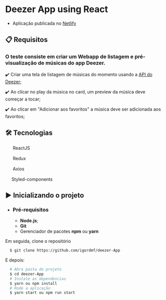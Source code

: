 # Deezer App using React

- Aplicação publicada no [Netlify](https://deezer-app.netlify.app/)

## 📋 Requisitos

### O teste consiste em criar um Webapp de listagem e pré-visualização de músicas do app Deezer.

✔️ Criar uma tela de listagem de músicas do momento usando a [API do Deezer](https://developers.deezer.com/api);

✔️ Ao clicar no play da música no card, um preview da música deve começar a tocar;

✔️ Ao clicar em "Adicionar aos favoritos" a música deve ser adicionada aos favoritos;

## 🛠 Tecnologias

<img src="https://upload.wikimedia.org/wikipedia/commons/thumb/a/a7/React-icon.svg/1200px-React-icon.svg.png" width="20" height="16" /> ReactJS

<img src="https://upload.wikimedia.org/wikipedia/commons/4/49/Redux.png" width="20" height="16" /> Redux

<img src="https://user-images.githubusercontent.com/8939680/57233882-20344080-6fe5-11e9-9086-d20a955bed59.png" width="16" height="16" /> &nbsp;Axios

<img src="https://raw.githubusercontent.com/styled-components/brand/master/styled-components.png" width="16" height="16" /> Styled-components

## ▶️ Inicializando o projeto

- ### **Pré-requisitos**

  - **Node.js**;
  - **Git**
  - Gerenciador de pacotes **npm** ou **yarn**

Em seguida, clone o repositório

```sh
  $ git clone https://github.com/igordmf/deezer-App
```

E depois:

```sh
  # Abra pasta do projeto
  $ cd deezer-App
  # Instale as dependencias
  $ yarn ou npm install
  # Rode a aplicação
  $ yarn start ou npm run start
```
